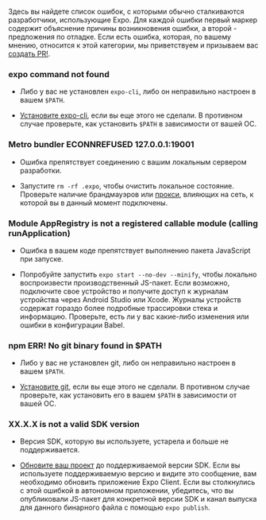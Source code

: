 <!--- EN-Revision: 68b1982bf0d37cb8231cc5e64d0de8e92a7d274d -->

Здесь вы найдете список ошибок, с которыми обычно сталкиваются разработчики, использующие Expo. Для каждой ошибки первый маркер содержит объяснение причины возникновения ошибки, а второй - предложения по отладке. Если есть ошибка, которая, по вашему мнению, относится к этой категории, мы приветствуем и призываем вас [создать PR!](Https://github.com/expo/expo/pulls).

### expo command not found

- Либо у вас не установлен `expo-cli`, либо он неправильно настроен в вашем `$PATH`.

- [Установите expo-cli](../introduction/installation.md), если вы еще этого не сделали. В противном случае проверьте, как установить `$PATH` в зависимости от вашей ОС.

### Metro bundler ECONNREFUSED 127.0.0.1:19001

- Ошибка препятствует соединению с вашим локальным сервером разработки.

- Запустите `rm -rf .expo`, чтобы очистить локальное состояние. Проверьте наличие брандмауэров или [прокси](../introduction/troubleshooting-proxies.md), влияющих на сеть, к которой вы в данный момент подключены.

### Module AppRegistry is not a registered callable module (calling runApplication)

- Ошибка в вашем коде препятствует выполнению пакета JavaScript при запуске.

- Попробуйте запустить `expo start --no-dev --minify`, чтобы локально воспроизвести производственный JS-пакет. Если возможно, подключите свое устройство и получите доступ к журналам устройства через Android Studio или Xcode. Журналы устройств содержат гораздо более подробные трассировки стека и информацию. Проверьте, есть ли у вас какие-либо изменения или ошибки в конфигурации Babel.

### npm ERR! No git binary found in $PATH

- Либо у вас не установлен git, либо он неправильно настроен в вашем `$PATH`.

- [Установите git](https://git-scm.com/book/en/v2/Getting-Started-Installing-Git), если вы еще этого не сделали. В противном случае проверьте, как установить его в вашем `$PATH` в зависимости от вашей ОС.

### XX.X.X is not a valid SDK version

- Версия SDK, которую вы используете, устарела и больше не поддерживается. 

- [Обновите ваш проект](../workflow/upgrading-expo-sdk-walkthrough.md) до поддерживаемой версии SDK. Если вы используете поддерживаемую версию и видите это сообщение, вам необходимо обновить приложение Expo Client. Если вы столкнулись с этой ошибкой в автономном приложении, убедитесь, что вы опубликовали JS-пакет для конкретной версии SDK и канал выпуска для данного бинарного файла с помощью `expo publish`.